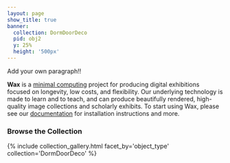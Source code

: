 ```yaml
---
layout: page
show_title: true
banner:
  collection: DormDoorDeco
  pid: obj2
  y: 25%
  height: '500px'
---
```

Add your own paragraph!!

__Wax__ is a [minimal computing](http://go-dh.github.io/mincomp/) project for producing digital exhibitions focused on longevity, low costs, and flexibility. Our underlying technology is made to learn and to teach, and can produce beautifully rendered, high-quality image collections and scholarly exhibits. To start using Wax, please see our [documentation](https://minicomp.github.io/wiki/#/wax/) for installation instructions and more.


### Browse the Collection

{% include collection_gallery.html facet_by='object_type' collection='DormDoorDeco' %}

